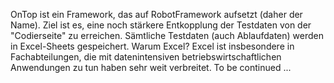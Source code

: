OnTop ist ein Framework, das auf RobotFramework aufsetzt (daher der Name).
Ziel ist es, eine noch stärkere Entkopplung der Testdaten von der "Codierseite" zu erreichen.
Sämtliche Testdaten (auch Ablaufdaten) werden in Excel-Sheets gespeichert.
Warum Excel? Excel ist insbesondere in Fachabteilungen, die mit datenintensiven betriebswirtschaftlichen Anwendungen zu tun haben sehr weit verbreitet.
To be continued ...
